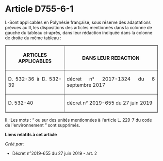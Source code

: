 # Article D755-6-1

I.-Sont applicables en Polynésie française, sous réserve des adaptations prévues au II, les dispositions des articles
mentionnés dans la colonne de gauche du tableau ci-après, dans leur rédaction indiquée dans la colonne de droite du même
tableau :

<table border="1">
  <tbody>
    <tr>
      <th>

ARTICLES APPLICABLES</th>
      <th>

DANS LEUR REDACTION</th>
    </tr>
    <tr>
      <td align="justify">

D. 532-36 à D. 532-39</td>
      <td align="justify">

décret n° 2017-1324 du 6 septembre 2017</td>
    </tr>
    <tr>
      <td align="justify">

D. 532-40</td>
      <td align="justify">

décret n° 2019-655 du 27 juin 2019</td>
    </tr>
  </tbody>
</table>

II.-Les mots : “ ou sur des unités mentionnées à l'article L. 229-7 du code de l'environnement ” sont supprimés.

**Liens relatifs à cet article**

_Créé par_:

  - Décret n°2019-655 du 27 juin 2019 - art. 2
